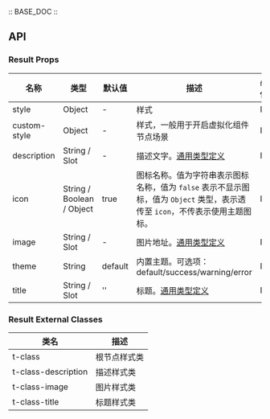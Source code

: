 :: BASE_DOC ::

## API

### Result Props

名称 | 类型 | 默认值 | 描述 | 必传
-- | -- | -- | -- | --
style | Object | - | 样式 | N
custom-style | Object | - | 样式，一般用于开启虚拟化组件节点场景 | N
description | String / Slot | - | 描述文字。[通用类型定义](https://github.com/Tencent/tdesign-miniprogram/blob/develop/src/common/common.ts) | N
icon | String / Boolean / Object | true | 图标名称。值为字符串表示图标名称，值为 `false` 表示不显示图标，值为 `Object` 类型，表示透传至 `icon`，不传表示使用主题图标。 | N
image | String / Slot | - | 图片地址。[通用类型定义](https://github.com/Tencent/tdesign-miniprogram/blob/develop/src/common/common.ts) | N
theme | String | default | 内置主题。可选项：default/success/warning/error | N
title | String / Slot | '' | 标题。[通用类型定义](https://github.com/Tencent/tdesign-miniprogram/blob/develop/src/common/common.ts) | N
### Result External Classes

类名 | 描述
-- | --
t-class | 根节点样式类
t-class-description | 描述样式类
t-class-image | 图片样式类
t-class-title | 标题样式类
